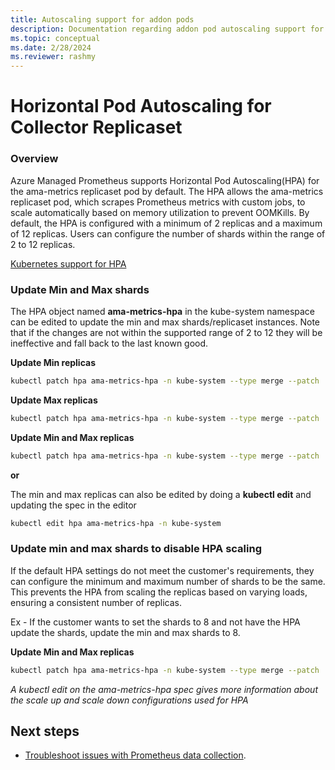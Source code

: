 ```yaml
---
title: Autoscaling support for addon pods
description: Documentation regarding addon pod autoscaling support for Azure Managed Prometheus
ms.topic: conceptual
ms.date: 2/28/2024
ms.reviewer: rashmy
---
```


# Horizontal Pod Autoscaling for Collector Replicaset

### Overview
Azure Managed Prometheus supports Horizontal Pod Autoscaling(HPA) for the ama-metrics replicaset pod by default. 
The HPA allows the ama-metrics replicaset pod, which scrapes Prometheus metrics with custom jobs, to scale automatically based on memory utilization to prevent OOMKills. By default, the HPA is configured with a minimum of 2 replicas and a maximum of 12 replicas. Users can configure the number of shards within the range of 2 to 12 replicas.

[Kubernetes support for HPA](https://kubernetes.io/docs/tasks/run-application/horizontal-pod-autoscale/) 

### Update Min and Max shards
The HPA object named **ama-metrics-hpa** in the kube-system namespace can be edited to update the min and max shards/replicaset instances.
Note that if the changes are not within the supported range of 2 to 12 they will be ineffective and fall back to the last known good.

**Update Min replicas**
```bash
kubectl patch hpa ama-metrics-hpa -n kube-system --type merge --patch '{"spec": {"minReplicas": 4}}'
```

**Update Max replicas**
```bash
kubectl patch hpa ama-metrics-hpa -n kube-system --type merge --patch '{"spec": {"maxReplicas": 10}}'
```

**Update Min and Max replicas**
```bash
kubectl patch hpa ama-metrics-hpa -n kube-system --type merge --patch '{"spec": {"minReplicas": 3, "maxReplicas": 10}}'
```

**or**

The min and max replicas can also be edited by doing a **kubectl edit** and updating the spec in the editor
```bash
kubectl edit hpa ama-metrics-hpa -n kube-system
```

### Update min and max shards to disable HPA scaling
If the default HPA settings do not meet the customer's requirements, they can configure the minimum and maximum number of shards to be the same.
This prevents the HPA from scaling the replicas based on varying loads, ensuring a consistent number of replicas.

Ex - If the customer wants to set the shards to 8 and not have the HPA update the shards, update the min and max shards to 8.

**Update Min and Max replicas**
```bash
kubectl patch hpa ama-metrics-hpa -n kube-system --type merge --patch '{"spec": {"minReplicas": 8, "maxReplicas": 8}}'
```

*A kubectl edit on the ama-metrics-hpa spec gives more information about the scale up and scale down configurations used for HPA*

## Next steps

* [Troubleshoot issues with Prometheus data collection](prometheus-metrics-troubleshoot.md).
